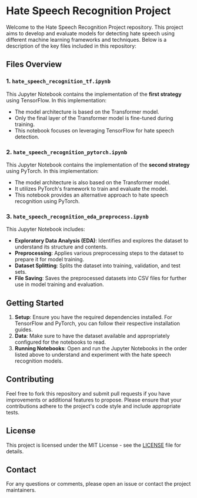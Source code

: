 # Hate Speech Recognition Project

Welcome to the Hate Speech Recognition Project repository. This project aims to develop and evaluate models for detecting hate speech using different machine learning frameworks and techniques. Below is a description of the key files included in this repository:

## Files Overview

### 1. `hate_speech_recognition_tf.ipynb`
This Jupyter Notebook contains the implementation of the **first strategy** using TensorFlow. In this implementation:
- The model architecture is based on the Transformer model.
- Only the final layer of the Transformer model is fine-tuned during training.
- This notebook focuses on leveraging TensorFlow for hate speech detection.

### 2. `hate_speech_recognition_pytorch.ipynb`
This Jupyter Notebook contains the implementation of the **second strategy** using PyTorch. In this implementation:
- The model architecture is also based on the Transformer model.
- It utilizes PyTorch's framework to train and evaluate the model.
- This notebook provides an alternative approach to hate speech recognition using PyTorch.

### 3. `hate_speech_recognition_eda_preprocess.ipynb`
This Jupyter Notebook includes:
- **Exploratory Data Analysis (EDA)**: Identifies and explores the dataset to understand its structure and contents.
- **Preprocessing**: Applies various preprocessing steps to the dataset to prepare it for model training.
- **Dataset Splitting**: Splits the dataset into training, validation, and test sets.
- **File Saving**: Saves the preprocessed datasets into CSV files for further use in model training and evaluation.

## Getting Started

1. **Setup**: Ensure you have the required dependencies installed. For TensorFlow and PyTorch, you can follow their respective installation guides.
2. **Data**: Make sure to have the dataset available and appropriately configured for the notebooks to read.
3. **Running Notebooks**: Open and run the Jupyter Notebooks in the order listed above to understand and experiment with the hate speech recognition models.

## Contributing

Feel free to fork this repository and submit pull requests if you have improvements or additional features to propose. Please ensure that your contributions adhere to the project's code style and include appropriate tests.

## License

This project is licensed under the MIT License - see the [LICENSE](LICENSE) file for details.

## Contact

For any questions or comments, please open an issue or contact the project maintainers.

